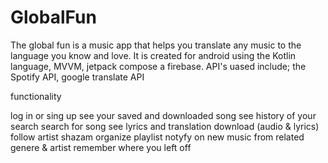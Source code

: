 # GlobalFun
The global fun is a music app that helps you translate any music to the language you know and love. It is created for android using the Kotlin language, MVVM, jetpack compose a firebase. API's uased include; the Spotify API, google translate API
 
 functionality
 
 log in or sing up
 see your saved and downloaded song
 see history of your search
 search for song
 see lyrics and translation
 download (audio & lyrics)
 follow artist
 shazam
 organize playlist
 notyfy on new music from related genere & artist
 remember where you left off
 
